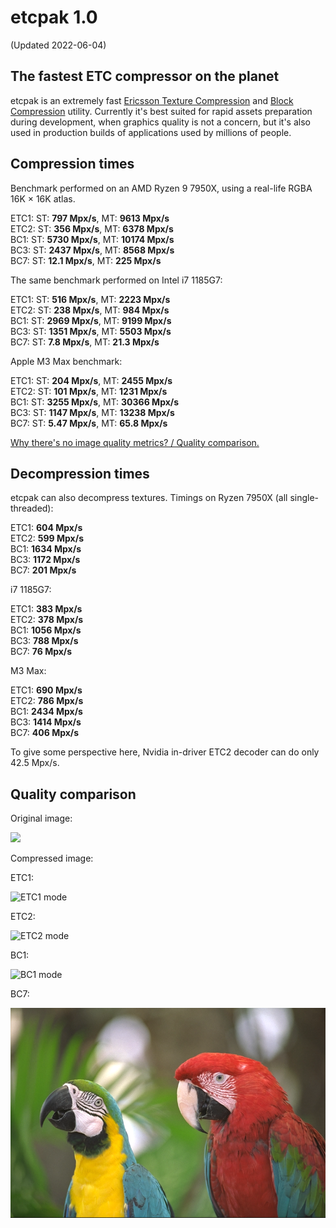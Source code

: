 # etcpak 1.0 #
(Updated 2022-06-04)

## The fastest ETC compressor on the planet ##

etcpak is an extremely fast [Ericsson Texture Compression](http://en.wikipedia.org/wiki/Ericsson_Texture_Compression) and [Block Compression](https://en.wikipedia.org/wiki/S3_Texture_Compression) utility. Currently it's best suited for rapid assets preparation during development, when graphics quality is not a concern, but it's also used in production builds of applications used by millions of people.

## Compression times ##

Benchmark performed on an AMD Ryzen 9 7950X, using a real-life RGBA 16K × 16K atlas.

ETC1: ST: **797 Mpx/s**, MT: **9613 Mpx/s**  
ETC2: ST: **356 Mpx/s**, MT: **6378 Mpx/s**  
BC1: ST: **5730 Mpx/s**, MT: **10174 Mpx/s**  
BC3: ST: **2437 Mpx/s**, MT: **8568 Mpx/s**  
BC7: ST: **12.1 Mpx/s**, MT: **225 Mpx/s**

The same benchmark performed on Intel i7 1185G7:

ETC1: ST: **516 Mpx/s**, MT: **2223 Mpx/s**  
ETC2: ST: **238 Mpx/s**, MT: **984 Mpx/s**  
BC1: ST: **2969 Mpx/s**, MT: **9199 Mpx/s**  
BC3: ST: **1351 Mpx/s**, MT: **5503 Mpx/s**  
BC7: ST: **7.8 Mpx/s**, MT: **21.3 Mpx/s**

Apple M3 Max benchmark:

ETC1: ST: **204 Mpx/s**, MT: **2455 Mpx/s**  
ETC2: ST: **101 Mpx/s**, MT: **1231 Mpx/s**  
BC1: ST: **3255 Mpx/s**, MT: **30366 Mpx/s**  
BC3: ST: **1147 Mpx/s**, MT: **13238 Mpx/s**  
BC7: ST: **5.47 Mpx/s**, MT: **65.8 Mpx/s**

[Why there's no image quality metrics? / Quality comparison.](http://i.imgur.com/FxlmUOF.png)

## Decompression times ##

etcpak can also decompress textures. Timings on Ryzen 7950X (all single-threaded):

ETC1: **604 Mpx/s**  
ETC2: **599 Mpx/s**  
BC1: **1634 Mpx/s**  
BC3: **1172 Mpx/s**  
BC7: **201 Mpx/s**

i7 1185G7:

ETC1: **383 Mpx/s**  
ETC2: **378 Mpx/s**  
BC1: **1056 Mpx/s**  
BC3: **788 Mpx/s**  
BC7: **76 Mpx/s**

M3 Max:

ETC1: **690 Mpx/s**  
ETC2: **786 Mpx/s**  
BC1: **2434 Mpx/s**  
BC3: **1414 Mpx/s**  
BC7: **406 Mpx/s**

To give some perspective here, Nvidia in-driver ETC2 decoder can do only 42.5 Mpx/s.

## Quality comparison ##

Original image:

![](examples/kodim23.png)

Compressed image:

ETC1:

![](examples/etc1.png "ETC1 mode")

ETC2:

![](examples/etc2.png "ETC2 mode")

BC1:

![](examples/dxtc.png "BC1 mode")

BC7:

![](examples/bc7.png "BC7 mode")
